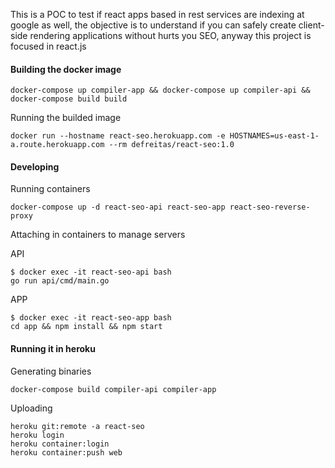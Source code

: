 This is a POC to test if react apps based in rest services are indexing at google as well, the objective is to understand if you can safely create client-side rendering applications without hurts you SEO, anyway this project is focused in react.js

#### Building the docker image

	docker-compose up compiler-app && docker-compose up compiler-api && docker-compose build build

Running the builded image

	docker run --hostname react-seo.herokuapp.com -e HOSTNAMES=us-east-1-a.route.herokuapp.com --rm defreitas/react-seo:1.0


#### Developing

Running containers

	docker-compose up -d react-seo-api react-seo-app react-seo-reverse-proxy

Attaching in containers to manage servers

API

	$ docker exec -it react-seo-api bash
	go run api/cmd/main.go

APP

	$ docker exec -it react-seo-app bash
	cd app && npm install && npm start

#### Running it in heroku

Generating binaries

	docker-compose build compiler-api compiler-app

Uploading

	heroku git:remote -a react-seo
	heroku login
	heroku container:login
	heroku container:push web
